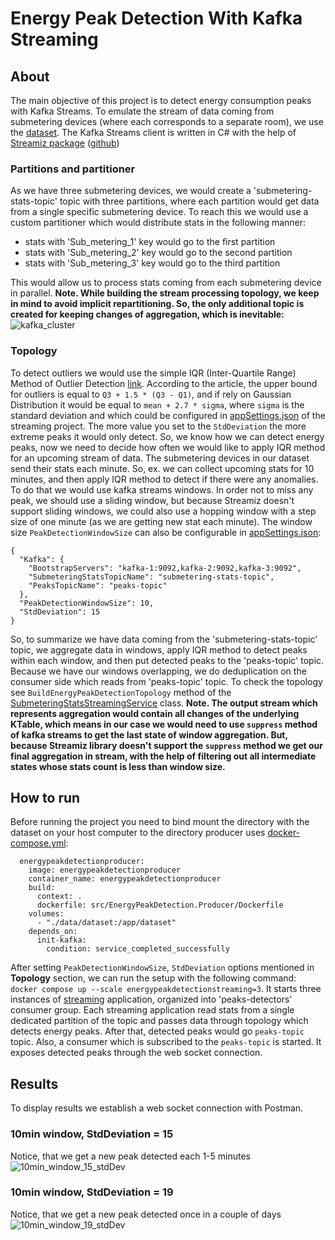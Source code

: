 # Energy Peak Detection With Kafka Streaming 
## About
The main objective of this project is to detect energy consumption peaks with Kafka Streams. To emulate the stream of data coming from submetering devices (where each corresponds to a separate room), we use the [dataset](https://github.com/rekharchandran/Analysis-of-Energy-Power-Consumption-IoT-Analytics/blob/master/Data%20Set/household_power_consumption.zip). The Kafka Streams client is written in C# with the help of [Streamiz package](https://lgouellec.github.io/kafka-streams-dotnet/) ([github](https://lgouellec.github.io/kafka-streams-dotnet/))

### Partitions and partitioner
As we have three submetering devices, we would create a 'submetering-stats-topic' topic with three partitions, where each partition would get data from a single specific submetering device. To reach this we would use a custom partitioner which would distribute stats in the following manner:
 - stats with 'Sub_metering_1' key would go to the first partition
 - stats with 'Sub_metering_2' key would go to the second partition
 - stats with 'Sub_metering_3' key would go to the third partition

This would allow us to process stats coming from each submetering device in parallel. **Note. While building the stream processing topology, we keep in mind to avoid implicit repartitioning. So, the only additional topic is created for keeping changes of aggregation, which is inevitable:**
![kafka_cluster](https://github.com/vovapabyr/kafka-energy-peak-detection-streaming/assets/25819135/5cba084d-a0b8-4f97-a307-d6a25f7c71bf)


### Topology
To detect outliers we would use the simple IQR (Inter-Quartile Range) Method of Outlier Detection [link](https://towardsdatascience.com/why-1-5-in-iqr-method-of-outlier-detection-5d07fdc82097). According to the article, the upper bound for outliers is equal to ```Q3 + 1.5 * (Q3 - Q1)```, and if rely on Gaussian Distribution it would be equal to ```mean + 2.7 * sigma```, where ```sigma``` is the standard deviation and which could be configured in [appSettings.json](https://github.com/vovapabyr/kafka-energy-peak-detection-streaming/blob/main/src/EnergyPeakDetection.Streaming/appsettings.json) of the streaming project. The more value you set to the ```StdDeviation``` the more extreme peaks it would only detect. So, we know how we can detect energy peaks, now we need to decide how often we would like to apply IQR method for an upcoming stream of data. The submetering devices in our dataset send their stats each minute. So, ex. we can collect upcoming stats for 10 minutes, and then apply IQR method to detect if there were any anomalies. To do that we would use kafka streams windows. In order not to miss any peak, we should use a sliding window, but because Streamiz doesn't support sliding windows, we could also use a hopping window with a step size of one minute (as we are getting new stat each minute). The window size ```PeakDetectionWindowSize``` can also be configurable in [appSettings.json](https://github.com/vovapabyr/kafka-energy-peak-detection-streaming/blob/main/src/EnergyPeakDetection.Streaming/appsettings.json):
```
{
  "Kafka": {
    "BootstrapServers": "kafka-1:9092,kafka-2:9092,kafka-3:9092",
    "SubmeteringStatsTopicName": "submetering-stats-topic",
    "PeaksTopicName": "peaks-topic"
  },
  "PeakDetectionWindowSize": 10,
  "StdDeviation": 15
}
```
So, to summarize we have data coming from the 'submetering-stats-topic' topic, we aggregate data in windows, apply IQR method to detect peaks within each window, and then put detected peaks to the 'peaks-topic' topic. Because we have our windows overlapping, we do deduplication on the consumer side which reads from 'peaks-topic' topic. To check the topology see ```BuildEnergyPeakDetectionTopology``` method of the [SubmeteringStatsStreamingService](https://github.com/vovapabyr/kafka-energy-peak-detection-streaming/blob/main/src/EnergyPeakDetection.Streaming/SubmeteringStatsStreamingService.cs) class.
**Note. The output stream which represents aggregation would contain all changes of the underlying KTable, which means in our case we would need to use ```suppress``` method of kafka streams to get the last state of window aggregation. But, because Streamiz library doesn't support the ```suppress``` method we get our final aggregation in stream, with the help of filtering out all intermediate states whose stats count is less than window size.**

## How to run
Before running the project you need to bind mount the directory with the dataset on your host computer to the directory producer uses [docker-compose.yml](https://github.com/vovapabyr/kafka-energy-peak-detection-streaming/blob/main/docker-compose.yml):
```
  energypeakdetectionproducer:
    image: energypeakdetectionproducer
    container_name: energypeakdetectionproducer
    build:
      context: .
      dockerfile: src/EnergyPeakDetection.Producer/Dockerfile
    volumes:
      - "./data/dataset:/app/dataset"
    depends_on:
      init-kafka: 
        condition: service_completed_successfully
```
After setting ```PeakDetectionWindowSize```, ```StdDeviation``` options mentioned in **Topology** section, we can run the setup with the following command: ```docker compose up --scale energypeakdetectionstreaming=3```. It starts three instances of [streaming](https://github.com/vovapabyr/kafka-energy-peak-detection-streaming/tree/main/src/EnergyPeakDetection.Streaming) application, organized into 'peaks-detectors' consumer group. Each streaming application read stats from a single dedicated partition of the topic and passes data through topology which detects energy peaks. After that, detected peaks would go ```peaks-topic``` topic. Also, a consumer which is subscribed to the ```peaks-topic``` is started. It exposes detected peaks through the web socket connection.

## Results
To display results we establish a web socket connection with Postman.
### 10min window, StdDeviation = 15
Notice, that we get a new peak detected each 1-5 minutes
![10min_window_15_stdDev](https://github.com/vovapabyr/kafka-energy-peak-detection-streaming/assets/25819135/cb7a7128-1a64-40dc-a35f-603897bd2dbf)
### 10min window, StdDeviation = 19
Notice, that we get a new peak detected once in a couple of days
![10min_window_19_stdDev](https://github.com/vovapabyr/kafka-energy-peak-detection-streaming/assets/25819135/8255292f-23ea-4d94-86b9-8a7e29a29ac2)






 

